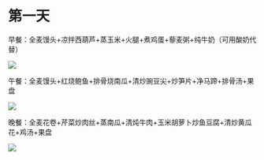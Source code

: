 # 第一天

早餐：全麦馒头+凉拌西葫芦+蒸玉米+火腿+煮鸡蛋+藜麦粥+纯牛奶（可用酸奶代替）

![](https://wx1.sinaimg.cn/large/7c9be6d9ly1g6z30b7793j212w0px4qq.jpg)

午餐：全麦馒头+红烧鲍鱼+排骨烧南瓜+清炒豌豆尖+炒笋片+净马蹄+排骨汤+果盘

![](https://wx3.sinaimg.cn/large/7c9be6d9ly1g6z31jetksj212w0px7wi.jpg)

晚餐：全麦花卷+芹菜炒肉丝+蒸南瓜+清炖牛肉+玉米胡萝卜炒鱼豆腐+清炒黄瓜花+鸡汤+果盘

![](https://wx1.sinaimg.cn/large/7c9be6d9ly1g6z3350femj212w0pxb2a.jpg)